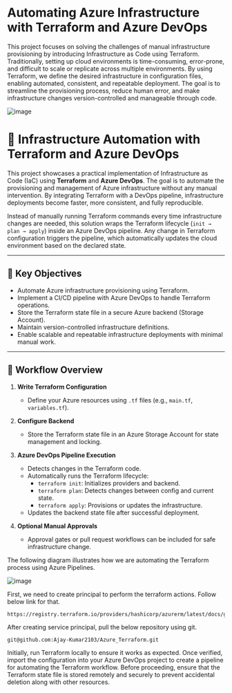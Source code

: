 # Automating Azure Infrastructure with Terraform and Azure DevOps

This project focuses on solving the challenges of manual infrastructure provisioning by introducing Infrastructure as Code using Terraform. Traditionally, setting up cloud 
environments is time-consuming, error-prone, and difficult to scale or replicate across multiple environments. By using Terraform, we define the desired infrastructure in 
configuration files, enabling automated, consistent, and repeatable deployment. The goal is to streamline the provisioning process, reduce human error, and make infrastructure 
changes version-controlled and manageable through code.

![image](https://github.com/user-attachments/assets/2fa2af82-30b4-4528-9a47-c737a083f9ca)


# 🚀 Infrastructure Automation with Terraform and Azure DevOps

This project showcases a practical implementation of Infrastructure as Code (IaC) using **Terraform** and **Azure DevOps**. The goal is to automate the provisioning and management of Azure infrastructure without any manual intervention. By integrating Terraform with a DevOps pipeline, infrastructure deployments become faster, more consistent, and fully reproducible.

Instead of manually running Terraform commands every time infrastructure changes are needed, this solution wraps the Terraform lifecycle (`init → plan → apply`) inside an Azure DevOps pipeline. Any change in Terraform configuration triggers the pipeline, which automatically updates the cloud environment based on the declared state.

---

## 🔧 Key Objectives

- Automate Azure infrastructure provisioning using Terraform.
- Implement a CI/CD pipeline with Azure DevOps to handle Terraform operations.
- Store the Terraform state file in a secure Azure backend (Storage Account).
- Maintain version-controlled infrastructure definitions.
- Enable scalable and repeatable infrastructure deployments with minimal manual work.

---

## 🔁 Workflow Overview

1. **Write Terraform Configuration**
   - Define your Azure resources using `.tf` files (e.g., `main.tf`, `variables.tf`).

2. **Configure Backend**
   - Store the Terraform state file in an Azure Storage Account for state management and locking.

3. **Azure DevOps Pipeline Execution**
   - Detects changes in the Terraform code.
   - Automatically runs the Terraform lifecycle:
     - `terraform init`: Initializes providers and backend.
     - `terraform plan`: Detects changes between config and current state.
     - `terraform apply`: Provisions or updates the infrastructure.
   - Updates the backend state file after successful deployment.

4. **Optional Manual Approvals**
   - Approval gates or pull request workflows can be included for safe infrastructure change.
  


The following diagram illustrates how we are automating the Terraform process using Azure Pipelines.

![image](https://github.com/user-attachments/assets/e1065708-5a35-43b1-9022-804bdcb25c94)



First, we need to create principal to perform the terraform actions. Follow below link for that.

```shell
https://registry.terraform.io/providers/hashicorp/azurerm/latest/docs/guides/service_principal_client_secret
```

After creating service principal, pull the below repository using git.
```shell
git@github.com:Ajay-Kumar2103/Azure_Terraform.git
```

Initially, run Terraform locally to ensure it works as expected. Once verified, import the configuration into your Azure DevOps project to create a pipeline for automating the Terraform workflow. Before proceeding, ensure that the Terraform state file is stored remotely and securely to prevent accidental deletion along with other resources.





